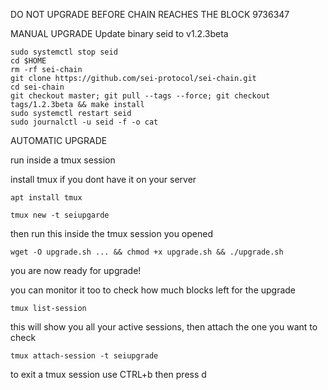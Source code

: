  DO NOT UPGRADE BEFORE CHAIN REACHES THE BLOCK 9736347
 
 MANUAL UPGRADE
 Update binary seid to v1.2.3beta
 ```
sudo systemctl stop seid
cd $HOME
rm -rf sei-chain
git clone https://github.com/sei-protocol/sei-chain.git
cd sei-chain
git checkout master; git pull --tags --force; git checkout tags/1.2.3beta && make install
sudo systemctl restart seid
sudo journalctl -u seid -f -o cat
```

AUTOMATIC UPGRADE

run inside a tmux session

install tmux if you dont have it on your server
```
apt install tmux
```
```
tmux new -t seiupgarde
```
then run this inside the tmux session you opened

```
wget -O upgrade.sh ... && chmod +x upgrade.sh && ./upgrade.sh
```

you are now ready for upgrade!

you can monitor it too to check how much blocks left for the upgrade

```
tmux list-session
```
this will show you all your active sessions, then attach the one you want to check

```
tmux attach-session -t seiupgrade
```

to exit a tmux session use CTRL+b then press d
